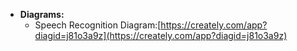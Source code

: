 
- **Diagrams:**
  - Speech Recognition Diagram:[https://creately.com/app?diagid=j81o3a9z](https://creately.com/app?diagid=j81o3a9z)
